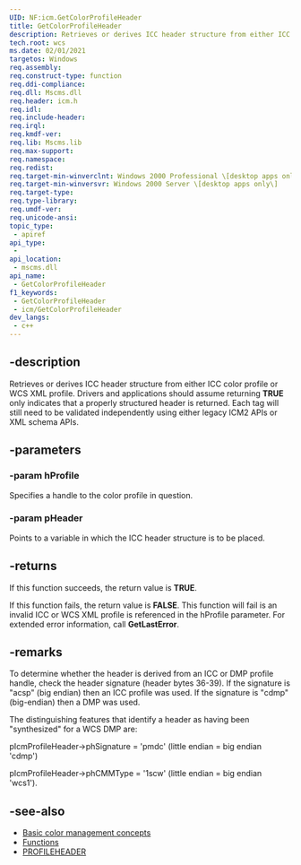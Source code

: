 ```yaml
---
UID: NF:icm.GetColorProfileHeader
title: GetColorProfileHeader
description: Retrieves or derives ICC header structure from either ICC color profile or WCS XML profile. Drivers and applications should assume returning **TRUE** only indicates that a properly structured header is returned. Each tag will still need to be validated independently using either legacy ICM2 APIs or XML schema APIs.
tech.root: wcs
ms.date: 02/01/2021
targetos: Windows
req.assembly: 
req.construct-type: function
req.ddi-compliance: 
req.dll: Mscms.dll
req.header: icm.h
req.idl: 
req.include-header: 
req.irql: 
req.kmdf-ver: 
req.lib: Mscms.lib
req.max-support: 
req.namespace: 
req.redist: 
req.target-min-winverclnt: Windows 2000 Professional \[desktop apps only\]
req.target-min-winversvr: Windows 2000 Server \[desktop apps only\]
req.target-type: 
req.type-library: 
req.umdf-ver: 
req.unicode-ansi: 
topic_type:
 - apiref
api_type:
 - 
api_location:
 - mscms.dll
api_name:
 - GetColorProfileHeader
f1_keywords:
 - GetColorProfileHeader
 - icm/GetColorProfileHeader
dev_langs:
 - c++
---
```


## -description

Retrieves or derives ICC header structure from either ICC color profile or WCS XML profile. Drivers and applications should assume returning **TRUE** only indicates that a properly structured header is returned. Each tag will still need to be validated independently using either legacy ICM2 APIs or XML schema APIs.

## -parameters

### -param hProfile

Specifies a handle to the color profile in question.

### -param pHeader

Points to a variable in which the ICC header structure is to be placed.

## -returns

If this function succeeds, the return value is **TRUE**.

If this function fails, the return value is **FALSE**. This function will fail is an invalid ICC or WCS XML profile is referenced in the hProfile parameter. For extended error information, call **GetLastError**.

## -remarks

To determine whether the header is derived from an ICC or DMP profile handle, check the header signature (header bytes 36-39). If the signature is "acsp" (big endian) then an ICC profile was used. If the signature is "cdmp" (big-endian) then a DMP was used.

The distinguishing features that identify a header as having been "synthesized" for a WCS DMP are:

pIcmProfileHeader-&gt;phSignature = 'pmdc' (little endian = big endian 'cdmp')

pIcmProfileHeader-&gt;phCMMType = '1scw' (little endian = big endian 'wcs1').

## -see-also

* [Basic color management concepts](ms536813\(v=vs.85\).md)
* [Functions](ms536536\(v=vs.85\).md)
* [PROFILEHEADER](profileheader.md)
